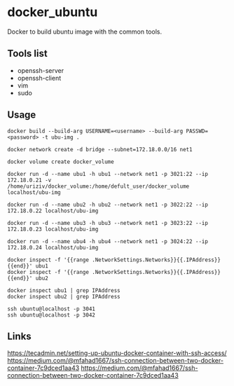 # docker_ubuntu
Docker to build ubuntu image with the common tools.

## Tools list
- openssh-server
- openssh-client
- vim
- sudo


## Usage
```
docker build --build-arg USERNAME=<username> --build-arg PASSWD=<password> -t ubu-img .
```

```
docker network create -d bridge --subnet=172.18.0.0/16 net1
```

```
docker volume create docker_volume
```


```
docker run -d --name ubu1 -h ubu1 --network net1 -p 3021:22 --ip 172.18.0.21 -v /home/uriziv/docker_volume:/home/defult_user/docker_volume localhost/ubu-img

docker run -d --name ubu2 -h ubu2 --network net1 -p 3022:22 --ip 172.18.0.22 localhost/ubu-img

docker run -d --name ubu3 -h ubu3 --network net1 -p 3023:22 --ip 172.18.0.23 localhost/ubu-img

docker run -d --name ubu4 -h ubu4 --network net1 -p 3024:22 --ip 172.18.0.24 localhost/ubu-img
```

```
docker inspect -f '{{range .NetworkSettings.Networks}}{{.IPAddress}}{{end}}' ubu1
docker inspect -f '{{range .NetworkSettings.Networks}}{{.IPAddress}}{{end}}' ubu2
```

```
docker inspect ubu1 | grep IPAddress
docker inspect ubu2 | grep IPAddress
```

```
ssh ubuntu@localhost -p 3041
ssh ubuntu@localhost -p 3042
```

## Links
https://tecadmin.net/setting-up-ubuntu-docker-container-with-ssh-access/
https://medium.com/@mfahad1667/ssh-connection-between-two-docker-container-7c9dced1aa43
https://medium.com/@mfahad1667/ssh-connection-between-two-docker-container-7c9dced1aa43
